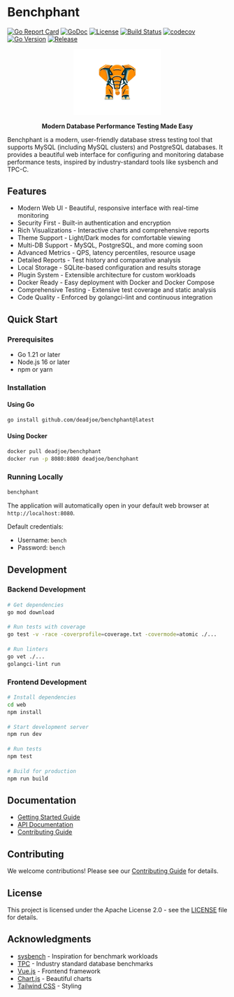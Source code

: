 # Benchphant

[![Go Report Card](https://goreportcard.com/badge/github.com/deadjoe/benchphant)](https://goreportcard.com/report/github.com/deadjoe/benchphant)
[![GoDoc](https://pkg.go.dev/badge/github.com/deadjoe/benchphant)](https://pkg.go.dev/github.com/deadjoe/benchphant)
[![License](https://img.shields.io/badge/License-Apache%202.0-blue.svg)](https://opensource.org/licenses/Apache-2.0)
[![Build Status](https://github.com/deadjoe/benchphant/actions/workflows/test.yml/badge.svg)](https://github.com/deadjoe/benchphant/actions)
[![codecov](https://codecov.io/gh/deadjoe/benchphant/branch/main/graph/badge.svg)](https://codecov.io/gh/deadjoe/benchphant)
[![Go Version](https://img.shields.io/github/go-mod/go-version/deadjoe/benchphant)](https://github.com/deadjoe/benchphant)
[![Release](https://img.shields.io/github/v/release/deadjoe/benchphant)](https://github.com/deadjoe/benchphant/releases)

<div align="center">
  <img src="docs/assets/logo.png" alt="Benchphant Logo" width="200">
  <p><strong>Modern Database Performance Testing Made Easy</strong></p>
</div>

Benchphant is a modern, user-friendly database stress testing tool that supports MySQL (including MySQL clusters) and PostgreSQL databases. It provides a beautiful web interface for configuring and monitoring database performance tests, inspired by industry-standard tools like sysbench and TPC-C.

## Features

- Modern Web UI - Beautiful, responsive interface with real-time monitoring
- Security First - Built-in authentication and encryption
- Rich Visualizations - Interactive charts and comprehensive reports
- Theme Support - Light/Dark modes for comfortable viewing
- Multi-DB Support - MySQL, PostgreSQL, and more coming soon
- Advanced Metrics - QPS, latency percentiles, resource usage
- Detailed Reports - Test history and comparative analysis
- Local Storage - SQLite-based configuration and results storage
- Plugin System - Extensible architecture for custom workloads
- Docker Ready - Easy deployment with Docker and Docker Compose
- Comprehensive Testing - Extensive test coverage and static analysis
- Code Quality - Enforced by golangci-lint and continuous integration

## Quick Start

### Prerequisites

- Go 1.21 or later
- Node.js 16 or later
- npm or yarn

### Installation

#### Using Go

```bash
go install github.com/deadjoe/benchphant@latest
```

#### Using Docker

```bash
docker pull deadjoe/benchphant
docker run -p 8080:8080 deadjoe/benchphant
```

### Running Locally

```bash
benchphant
```

The application will automatically open in your default web browser at `http://localhost:8080`.

Default credentials:
- Username: `bench`
- Password: `bench`

## Development

### Backend Development

```bash
# Get dependencies
go mod download

# Run tests with coverage
go test -v -race -coverprofile=coverage.txt -covermode=atomic ./...

# Run linters
go vet ./...
golangci-lint run
```

### Frontend Development

```bash
# Install dependencies
cd web
npm install

# Start development server
npm run dev

# Run tests
npm test

# Build for production
npm run build
```

## Documentation

- [Getting Started Guide](docs/getting-started.md)
- [API Documentation](docs/api.md)
- [Contributing Guide](CONTRIBUTING.md)

## Contributing

We welcome contributions! Please see our [Contributing Guide](CONTRIBUTING.md) for details.

## License

This project is licensed under the Apache License 2.0 - see the [LICENSE](LICENSE) file for details.

## Acknowledgments

- [sysbench](https://github.com/akopytov/sysbench) - Inspiration for benchmark workloads
- [TPC](http://www.tpc.org/) - Industry standard database benchmarks
- [Vue.js](https://vuejs.org/) - Frontend framework
- [Chart.js](https://www.chartjs.org/) - Beautiful charts
- [Tailwind CSS](https://tailwindcss.com/) - Styling
